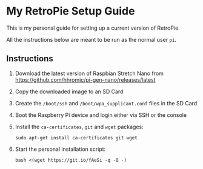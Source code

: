 # My RetroPie Setup Guide

This is my personal guide for setting up a current version of RetroPie.

All the instructions below are meant to be run as the normal user `pi`.

## Instructions

1. Download the latest version of Raspbian Stretch Nano from <https://github.com/hhromic/pi-gen-nano/releases/latest>

2. Copy the downloaded image to an SD Card

3. Create the `/boot/ssh` and `/boot/wpa_supplicant.conf` files in the SD Card

4. Boot the Raspberry Pi device and login either via SSH or the console

5. Install the `ca-certificates`, `git` and `wget` packages:

       sudo apt-get install ca-certificates git wget

6. Start the personal installation script:

       bash <(wget https://git.io/fAeSi -q -O -)

